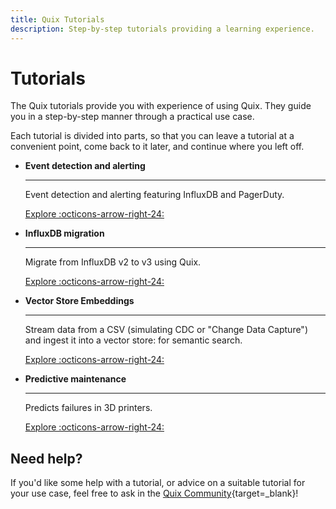 ```yaml
---
title: Quix Tutorials
description: Step-by-step tutorials providing a learning experience.
---
```


# Tutorials
 
The Quix tutorials provide you with experience of using Quix. They guide you in a step-by-step manner through a practical use case. 

Each tutorial is divided into parts, so that you can leave a tutorial at a convenient point, come back to it later, and continue where you left off.

<div class="grid cards" markdown>

-   __Event detection and alerting__

    ---
    
    Event detection and alerting featuring InfluxDB and PagerDuty.

    [Explore :octicons-arrow-right-24:](../tutorials/influxdb-alerting/overview.md)

-   __InfluxDB migration__

    ---
    
    Migrate from InfluxDB v2 to v3 using Quix.

    [Explore :octicons-arrow-right-24:](../tutorials/influxdb-migration/overview.md)

-   __Vector Store Embeddings__

    ---

    Stream data from a CSV (simulating CDC or "Change Data Capture") and ingest it into a vector store: for semantic search.    

    [Explore :octicons-arrow-right-24:](../tutorials/ingest-embeddings/continuously_ingest_documents_into_a_vector_store_using_apache_kafka.md)

-   __Predictive maintenance__

    ---
    
    Predicts failures in 3D printers.

    [Explore :octicons-arrow-right-24:](../tutorials/predictive-maintenance/overview.md)

</div>

<!-- old tutorials landing page - these tutorials are out of date or reference out of date templates
<div class="grid cards" markdown>

-   __Computer vision__

    ---
    
    ![Computer vision pipeline](../images/project-templates/computer-vision-pipeline.png)

    `Project template`

    Real-time computer vision using TfL's JamCams.

    [Explore :octicons-arrow-right-24:](../tutorials/computer-vision/overview.md)

-   __Chat sentiment analysis__

    ---
    
    ![Chat sentiment analysis pipeline](../images/project-templates/chat-sentiment-pipeline.png)

    `Project template`

    Chat application with sentiment analysis and typing indicator.

    [Explore :octicons-arrow-right-24:](../tutorials/sentiment-analysis/overview.md)

-   __Clickstream analysis__

    ---
    
    ![Clickstream analysis pipeline](../images/project-templates/clickstream-analysis-pipeline.png)

    `Project template`

    Clickstream analysis for online shop data. Features real-time dashboard and web shop user interface.

    [Explore :octicons-arrow-right-24:](../tutorials/clickstream/overview.md)

-   __Train and deploy machine learning (ML)__

    ---

    Extract data from Quix to train your Machine Learning (ML) model in Jupyter Notebook, then deploy your solution in Quix.     

    [Explore :octicons-arrow-right-24:](../tutorials/train-and-deploy-ml/overview.md)

-   __MATLAB and Simulink__

    ---
    
    Deploy real-time MATLAB transformations and Simulink models to Quix.

    [Explore :octicons-arrow-right-24:](../tutorials/matlab/matlab-and-simulink.md)

</div>
-->

## Need help?

If you'd like some help with a tutorial, or advice on a suitable tutorial for your use case, feel free to ask in the [Quix Community](https://quix.io/slack-invite){target=_blank}!
